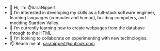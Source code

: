 - 👋 Hi, I’m @SaraNippert
- 👀 I’m interested in developing my skills as a full-stack software engineer, learning languages (computer and human), building computers, and modding Stardew Valley.
- 🌱 I’m currently learning how to create webpages from the database through to the HTML.
- 💞️ I’m looking to collaborate on experimenting with new technologies.
- 📫 Reach me at: saranippert@outlook.com

<!---
SaraNippert/SaraNippert is a ✨ special ✨ repository because its `README.md` (this file) appears on your GitHub profile.
You can click the Preview link to take a look at your changes.
--->
